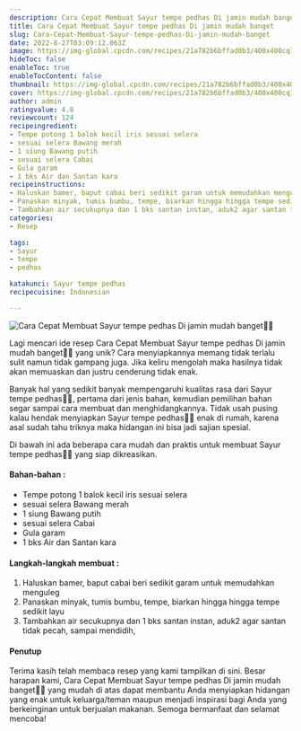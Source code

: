 ```yaml
---
description: Cara Cepat Membuat Sayur tempe pedhas Di jamin mudah banget"
title: Cara Cepat Membuat Sayur tempe pedhas Di jamin mudah banget
slug: Cara-Cepat-Membuat-Sayur-tempe-pedhas-Di-jamin-mudah-banget
date: 2022-8-27T03:09:12.063Z
image: https://img-global.cpcdn.com/recipes/21a782b6bffad0b3/400x400cq70/photo.jpg
hideToc: false
enableToc: true
enableTocContent: false
thumbnail: https://img-global.cpcdn.com/recipes/21a782b6bffad0b3/400x400cq70/photo.jpg
cover: https://img-global.cpcdn.com/recipes/21a782b6bffad0b3/400x400cq70/photo.jpg
author: admin
ratingvalue: 4.8
reviewcount: 124
recipeingredient:
- Tempe potong 1 balok kecil iris sesuai selera
- sesuai selera Bawang merah
- 1 siung Bawang putih
- sesuai selera Cabai
- Gula garam
- 1 bks Air dan Santan kara
recipeinstructions:
- Haluskan bamer, baput cabai beri sedikit garam untuk memudahkan menguleg
- Panaskan minyak, tumis bumbu, tempe, biarkan hingga hingga tempe sedikit layu
- Tambahkan air secukupnya dan 1 bks santan instan, aduk2 agar santan tidak pecah, sampai mendidih,
categories:
- Resep

tags:
- Sayur
- tempe
- pedhas

katakunci: Sayur tempe pedhas
recipecuisine: Indonesian

---
```


![Cara Cepat Membuat Sayur tempe pedhas Di jamin mudah banget👩‍🍳](https://img-global.cpcdn.com/recipes/21a782b6bffad0b3/400x400cq70/photo.jpg)

Lagi mencari ide resep Cara Cepat Membuat Sayur tempe pedhas Di jamin mudah banget👩‍🍳 yang unik? Cara menyiapkannya memang tidak terlalu sulit namun tidak gampang juga. Jika keliru mengolah maka hasilnya tidak akan memuaskan dan justru cenderung tidak enak.

Banyak hal yang sedikit banyak mempengaruhi kualitas rasa dari Sayur tempe pedhas👩‍🍳, pertama dari jenis bahan, kemudian pemilihan bahan segar sampai cara membuat dan menghidangkannya. Tidak usah pusing kalau hendak menyiapkan Sayur tempe pedhas👩‍🍳 enak di rumah, karena asal sudah tahu triknya maka hidangan ini bisa jadi sajian spesial.

Di bawah ini ada beberapa cara mudah dan praktis untuk membuat Sayur tempe pedhas👩‍🍳 yang siap dikreasikan.

<!--inarticleads1-->

#### Bahan-bahan :

- Tempe potong 1 balok kecil iris sesuai selera
- sesuai selera Bawang merah
- 1 siung Bawang putih
- sesuai selera Cabai
- Gula garam
- 1 bks Air dan Santan kara

<!--inarticleads2-->

#### Langkah-langkah membuat :

1. Haluskan bamer, baput cabai beri sedikit garam untuk memudahkan menguleg
1. Panaskan minyak, tumis bumbu, tempe, biarkan hingga hingga tempe sedikit layu
1. Tambahkan air secukupnya dan 1 bks santan instan, aduk2 agar santan tidak pecah, sampai mendidih,

#### Penutup

Terima kasih telah membaca resep yang kami tampilkan di sini. Besar harapan kami, Cara Cepat Membuat Sayur tempe pedhas Di jamin mudah banget👩‍🍳 yang mudah di atas dapat membantu Anda menyiapkan hidangan yang enak untuk keluarga/teman maupun menjadi inspirasi bagi Anda yang berkeinginan untuk berjualan makanan. Semoga bermanfaat dan selamat mencoba!